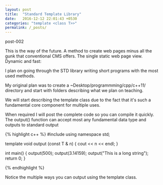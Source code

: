 ```yaml
---
layout: post
title:  "Standard Template Library"
date:   2016-12-12 22:01:43 +0530
categories: "template <class T>>"
permalink: /_posts/
---
```

post-002

This is the way of the future. A method to create web pages minus all the gunk that conventional
CMS offers. The single static web page view. Dynamic and fast:

I plan on going through the STD library writing short programs with the most used 
methods.

My original plan was to create a ~Desktop/programmming/cpp/c++11/ directory 
and start with folders describing what we plan on teaching. 

We will start describing the template class due to the fact that it's such
a fundamental core component for multiple uses.

When required I will post the complete code so you can compile it quickly.
The output() function can accept most any fundamental data type and outputs
to standard output <iostream>

{% highlight c++ %}
#include <iostream>
using namespace std;

template <class T>
void output (const T & n)
{
  cout << n << endl;
}

int main() {
   output(500);
   output(3.14159);
   output("This is a long string");
   return 0;
}

{% endhighlight %}



Notice the multiple ways you can output using the template class.



